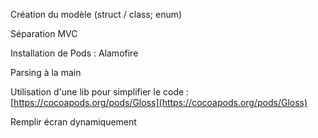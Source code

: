 Création du modèle \(struct / class; enum\)

Séparation MVC

Installation de Pods : Alamofire

Parsing à la main

Utilisation d'une lib pour simplifier le code : [https://cocoapods.org/pods/Gloss](https://cocoapods.org/pods/Gloss)

Remplir écran dynamiquement

